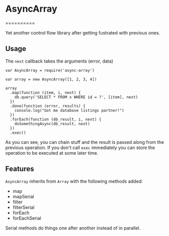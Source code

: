 # AsyncArray
==========

Yet another control flow library after getting fustrated with previous ones.

## Usage

The `next` callback takes the arguments (error, data)

    var AsyncArray = require('async-array')

    var array = new AsyncArray([1, 2, 3, 4])

    array
      .map(function (item, i, next) {
        db.query('SELECT * FROM x WHERE id = ?', [item], next)
      })
      .done(function (error, results) {
        console.log("Got me database listings partner!")
      })
      .forEach(function (db_result, i, next) {
        doSomethingAsync(db_result, next)
      })
      .exec()

As you can see, you can chain stuff and the result is passed along from the previous operation. If you don't call `exec` immediately you can store the operation to be executed at some later time.

## Features

`AsyncArray` inherits from `Array` with the following methods added:

- map
- mapSerial
- filter
- filterSerial
- forEach
- forEachSerial

Serial methods do things one after another instead of in parallel.
